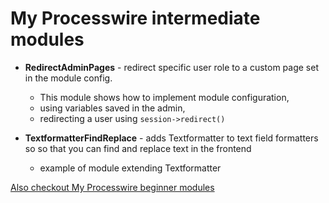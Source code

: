 # My Processwire intermediate modules

- **RedirectAdminPages** - redirect specific user role to a custom page set in the module config.
    - This module shows how to implement module configuration,
    - using variables saved in the admin,
    - redirecting a user using `session->redirect()`

- **TextformatterFindReplace** - adds Textformatter to text field formatters so so that you can find and replace text in the frontend
    - example of module extending Textformatter

 [Also checkout My Processwire beginner modules](https://github.com/benbyford/PW-starter-modules/)
